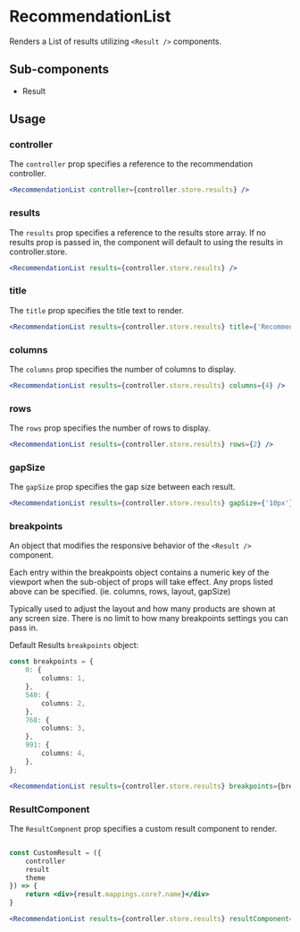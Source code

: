 # RecommendationList

Renders a List of results utilizing `<Result />` components.

## Sub-components
- Result

## Usage

### controller
The `controller` prop specifies a reference to the recommendation controller.

```jsx
<RecommendationList controller={controller.store.results} />
```

### results
The `results` prop specifies a reference to the results store array. If no results prop is passed in, the component will default to using the results in controller.store. 

```jsx
<RecommendationList results={controller.store.results} />
```

### title
The `title` prop specifies the title text to render.

```jsx
<RecommendationList results={controller.store.results} title={'Recommended For You'} />
```

### columns
The `columns` prop specifies the number of columns to display. 

```jsx
<RecommendationList results={controller.store.results} columns={4} />
```

### rows
The `rows` prop specifies the number of rows to display.

```jsx
<RecommendationList results={controller.store.results} rows={2} />
```

### gapSize
The `gapSize` prop specifies the gap size between each result.

```jsx
<RecommendationList results={controller.store.results} gapSize={'10px'} />
```

### breakpoints
An object that modifies the responsive behavior of the `<Result />` component.

Each entry within the breakpoints object contains a numeric key of the viewport when the sub-object of props will take effect. Any props listed above can be specified. (ie. columns, rows, layout, gapSize)

Typically used to adjust the layout and how many products are shown at any screen size. There is no limit to how many breakpoints settings you can pass in.


Default Results `breakpoints` object:

```typescript
const breakpoints = {
	0: {
		columns: 1,
	},
	540: {
		columns: 2,
	},
	768: {
		columns: 3,
	},
	991: {
		columns: 4,
	},
};
```

```jsx
<RecommendationList results={controller.store.results} breakpoints={breakpoints} />
```

### ResultComponent
The `ResultCompnent` prop specifies a custom result component to render.

```jsx

const CustomResult = ({
	controller 
	result
	theme
}) => {
	return <div>{result.mappings.core?.name}</div>
}

<RecommendationList results={controller.store.results} resultComponent={CustomResult} />
```